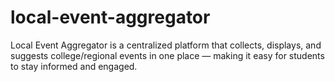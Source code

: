# local-event-aggregator
Local Event Aggregator is a centralized platform that collects, displays, and suggests college/regional events in one place — making it easy for students to stay informed and engaged.
